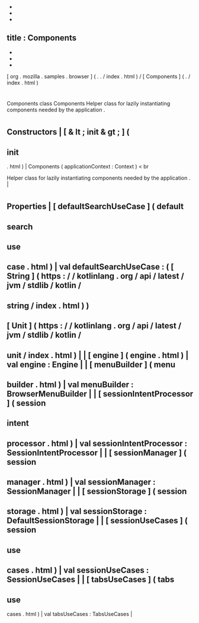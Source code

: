 -
-
-
title
:
Components
-
-
-
-
[
org
.
mozilla
.
samples
.
browser
]
(
.
.
/
index
.
html
)
/
[
Components
]
(
.
/
index
.
html
)
#
Components
class
Components
Helper
class
for
lazily
instantiating
components
needed
by
the
application
.
#
#
#
Constructors
|
[
&
lt
;
init
&
gt
;
]
(
-
init
-
.
html
)
|
Components
(
applicationContext
:
Context
)
<
br
>
Helper
class
for
lazily
instantiating
components
needed
by
the
application
.
|
#
#
#
Properties
|
[
defaultSearchUseCase
]
(
default
-
search
-
use
-
case
.
html
)
|
val
defaultSearchUseCase
:
(
[
String
]
(
https
:
/
/
kotlinlang
.
org
/
api
/
latest
/
jvm
/
stdlib
/
kotlin
/
-
string
/
index
.
html
)
)
-
>
[
Unit
]
(
https
:
/
/
kotlinlang
.
org
/
api
/
latest
/
jvm
/
stdlib
/
kotlin
/
-
unit
/
index
.
html
)
|
|
[
engine
]
(
engine
.
html
)
|
val
engine
:
Engine
|
|
[
menuBuilder
]
(
menu
-
builder
.
html
)
|
val
menuBuilder
:
BrowserMenuBuilder
|
|
[
sessionIntentProcessor
]
(
session
-
intent
-
processor
.
html
)
|
val
sessionIntentProcessor
:
SessionIntentProcessor
|
|
[
sessionManager
]
(
session
-
manager
.
html
)
|
val
sessionManager
:
SessionManager
|
|
[
sessionStorage
]
(
session
-
storage
.
html
)
|
val
sessionStorage
:
DefaultSessionStorage
|
|
[
sessionUseCases
]
(
session
-
use
-
cases
.
html
)
|
val
sessionUseCases
:
SessionUseCases
|
|
[
tabsUseCases
]
(
tabs
-
use
-
cases
.
html
)
|
val
tabsUseCases
:
TabsUseCases
|
